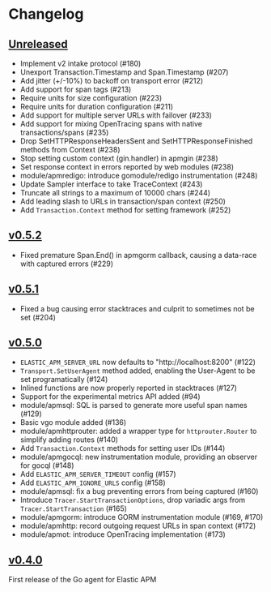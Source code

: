 # Changelog

## [Unreleased](https://github.com/elastic/apm-agent-go/compare/v0.5.2...master)

 - Implement v2 intake protocol (#180)
 - Unexport Transaction.Timestamp and Span.Timestamp (#207)
 - Add jitter (+/-10%) to backoff on transport error (#212)
 - Add support for span tags (#213)
 - Require units for size configuration (#223)
 - Require units for duration configuration (#211)
 - Add support for multiple server URLs with failover (#233)
 - Add support for mixing OpenTracing spans with native transactions/spans (#235)
 - Drop SetHTTPResponseHeadersSent and SetHTTPResponseFinished methods from Context (#238)
 - Stop setting custom context (gin.handler) in apmgin (#238)
 - Set response context in errors reported by web modules (#238)
 - module/apmredigo: introduce gomodule/redigo instrumentation (#248)
 - Update Sampler interface to take TraceContext (#243)
 - Truncate all strings to a maximum of 10000 chars (#244)
 - Add leading slash to URLs in transaction/span context (#250)
 - Add `Transaction.Context` method for setting framework (#252)

## [v0.5.2](https://github.com/elastic/apm-agent-go/releases/tag/v0.5.2)

 - Fixed premature Span.End() in apmgorm callback, causing a data-race with captured errors (#229)

## [v0.5.1](https://github.com/elastic/apm-agent-go/releases/tag/v0.5.1)

 - Fixed a bug causing error stacktraces and culprit to sometimes not be set (#204)

## [v0.5.0](https://github.com/elastic/apm-agent-go/releases/tag/v0.5.0)

 - `ELASTIC_APM_SERVER_URL` now defaults to "http://localhost:8200" (#122)
 - `Transport.SetUserAgent` method added, enabling the User-Agent to be set programatically (#124)
 - Inlined functions are now properly reported in stacktraces (#127)
 - Support for the experimental metrics API added (#94)
 - module/apmsql: SQL is parsed to generate more useful span names (#129)
 - Basic vgo module added (#136)
 - module/apmhttprouter: added a wrapper type for `httprouter.Router` to simplify adding routes (#140)
 - Add `Transaction.Context` methods for setting user IDs (#144)
 - module/apmgocql: new instrumentation module, providing an observer for gocql (#148)
 - Add `ELASTIC_APM_SERVER_TIMEOUT` config (#157)
 - Add `ELASTIC_APM_IGNORE_URLS` config (#158)
 - module/apmsql: fix a bug preventing errors from being captured (#160)
 - Introduce `Tracer.StartTransactionOptions`, drop variadic args from `Tracer.StartTransaction` (#165)
 - module/apmgorm: introduce GORM instrumentation module (#169, #170)
 - module/apmhttp: record outgoing request URLs in span context (#172)
 - module/apmot: introduce OpenTracing implementation (#173)

## [v0.4.0](https://github.com/elastic/apm-agent-go/releases/tag/v0.4.0)

First release of the Go agent for Elastic APM
